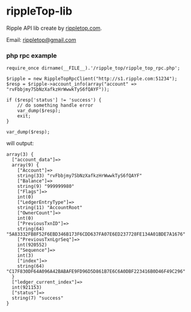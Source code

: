 rippleTop-lib
=============

Ripple API lib create by [rippletop.com](http://ripple.com/).

Email: <rippletop@gmail.com>

### php rpc example

	require_once dirname(__FILE__).'/ripple_top/ripple_top_rpc.php';
	
	$ripple = new RippleTopRpcClient("http://s1.ripple.com:51234");
	$resp = $ripple->account_info(array("account" => "rvFbbjmy7SbNzXafkzHrWwwkTyS6fQAYF"));

	if ($resp['status'] != 'success') {
		// do something handle error
		var_dump($resp);
		exit;
	}

	var_dump($resp);
	
will output:

	array(3) {
	  ["account_data"]=>
	  array(9) {
	    ["Account"]=>
	    string(33) "rvFbbjmy7SbNzXafkzHrWwwkTyS6fQAYF"
	    ["Balance"]=>
	    string(9) "999999980"
	    ["Flags"]=>
	    int(0)
	    ["LedgerEntryType"]=>
	    string(11) "AccountRoot"
	    ["OwnerCount"]=>
	    int(0)
	    ["PreviousTxnID"]=>
	    string(64) "5A83332FB8F52F6EBD346B173F6CDD637FA07E6ED237728FE134A01BDE7A1676"
	    ["PreviousTxnLgrSeq"]=>
	    int(920552)
	    ["Sequence"]=>
	    int(3)
	    ["index"]=>
	    string(64) "C17F830DF64A096A42BABAFE9FD96D5D861B7E6C6A0DBF223416B0D46F49C296"
	  }
	  ["ledger_current_index"]=>
	  int(921153)
	  ["status"]=>
	  string(7) "success"
	}


